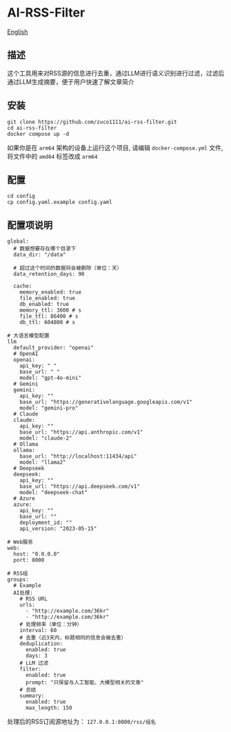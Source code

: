 # AI-RSS-Filter
[English](https://github.com/zuco1111/ai-rss-filter/blob/main/README.md)

## 描述
这个工具用来对RSS源的信息进行去重，通过LLM进行语义识别进行过滤，过滤后通过LLM生成摘要，便于用户快速了解文章简介

## 安装
```
git clone https://github.com/zuco1111/ai-rss-filter.git
cd ai-rss-filter
docker compose up -d
```
如果你是在 `arm64` 架构的设备上运行这个项目, 请编辑 `docker-compose.yml` 文件, 将文件中的 `amd64` 标签改成 `arm64`

## 配置
```
cd config
cp config.yaml.example config.yaml
```

## 配置项说明
```
global:
  # 数据想要存在哪个目录下
  data_dir: "/data"

  # 超过这个时间的数据将会被删除（单位：天）
  data_retention_days: 90

  cache:
    memory_enabled: true
    file_enabled: true
    db_enabled: true
    memory_ttl: 3600 # s
    file_ttl: 86400 # s
    db_ttl: 604800 # s

# 大语言模型配置
llm
  default_provider: "openai"
  # OpenAI
  openai:
    api_key: " "
    base_url: " "
    model: "gpt-4o-mini"
  # Gemini
  gemini:
    api_key: ""
    base_url: "https://generativelanguage.googleapis.com/v1"
    model: "gemini-pro"
  # Claude
  claude:
    api_key: ""
    base_url: "https://api.anthropic.com/v1"
    model: "claude-2"
  # Ollama
  ollama:
    base_url: "http://localhost:11434/api"
    model: "llama2"
  # Deepseek
  deepseek:
    api_key: ""
    base_url: "https://api.deepseek.com/v1"
    model: "deepseek-chat"
  # Azure
  azure:
    api_key: ""
    base_url: ""
    deployment_id: ""
    api_version: "2023-05-15"

# Web服务
web:
  host: "0.0.0.0"
  port: 8000

# RSS组
groups:
  # Example
  AI处理:
    # RSS URL
    urls:
      - "http://example.com/36kr"
      - "http://example.com/36kr"
    # 处理频率（单位：分钟）
    interval: 60
    # 去重（近3天内，标题相同的信息会被去重）
    deduplication:
      enabled: true
      days: 3
    # LLM 过滤
    filter:
      enabled: true
      prompt: "只保留与人工智能、大模型相关的文章"
    # 总结
    summary:
      enabled: true
      max_length: 150
```
处理后的RSS订阅源地址为： `127.0.0.1:8000/rss/组名` 